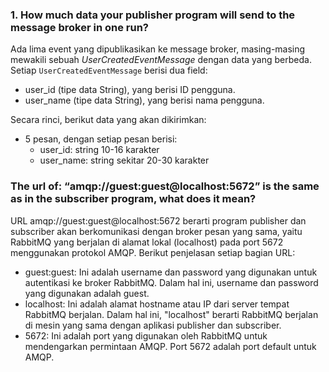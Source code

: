 ### 1. How much data your publisher program will send to the message broker in one run?
Ada lima event yang dipublikasikan ke message broker, masing-masing mewakili sebuah *UserCreatedEventMessage* dengan data yang berbeda. Setiap `UserCreatedEventMessage` berisi dua field:
- user_id (tipe data String), yang berisi ID pengguna.
- user_name (tipe data String), yang berisi nama pengguna.

Secara rinci, berikut data yang akan dikirimkan:
- 5 pesan, dengan setiap pesan berisi:
    - user_id: string 10-16 karakter
    - user_name: string sekitar 20-30 karakter


 ### The url of: “amqp://guest:guest@localhost:5672” is the same as in the subscriber program, what does it mean?
URL amqp://guest:guest@localhost:5672 berarti program publisher dan subscriber akan berkomunikasi dengan broker pesan yang sama, yaitu RabbitMQ yang berjalan di alamat lokal (localhost) pada port 5672 menggunakan protokol AMQP. Berikut penjelasan setiap bagian URL:
- guest:guest: Ini adalah username dan password yang digunakan untuk autentikasi ke broker RabbitMQ. Dalam hal ini, username dan password yang digunakan adalah guest.
- localhost: Ini adalah alamat hostname atau IP dari server tempat RabbitMQ berjalan. Dalam hal ini, "localhost" berarti RabbitMQ berjalan di mesin yang sama dengan aplikasi publisher dan subscriber.
- 5672: Ini adalah port yang digunakan oleh RabbitMQ untuk mendengarkan permintaan AMQP. Port 5672 adalah port default untuk AMQP.
